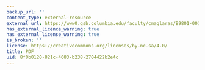 ```yaml
---
backup_url: ''
content_type: external-resource
external_url: https://www0.gsb.columbia.edu/faculty/cmaglaras/B9801-001/RMreview.pdf
has_external_licence_warning: true
has_external_license_warning: true
is_broken: ''
license: https://creativecommons.org/licenses/by-nc-sa/4.0/
title: PDF
uid: 8f0b0120-821c-4683-b238-2704422b2e4c
---
```

